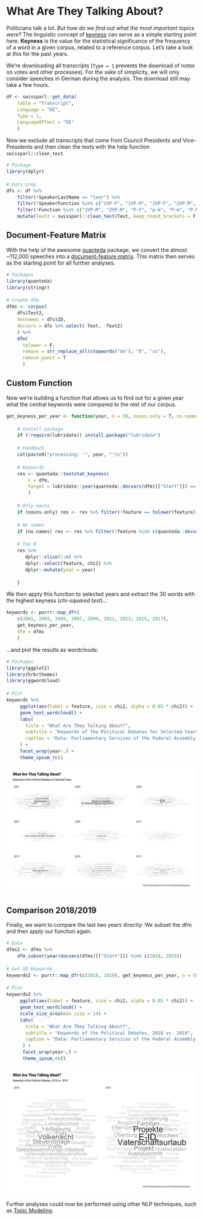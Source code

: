 What Are They Talking About?
============================

Politicians talk a lot. *But how do we find out what the most important
topics were?* The linguistic concept of
[keyness](https://en.wikipedia.org/wiki/Keyword_(linguistics)) can serve
as a simple starting point here. **Keyness** is the value for the
statistical significance of the frequency of a word in a given corpus,
related to a reference corpus. Let’s take a look at this for the past
years.  

We’re downloading all transcripts (`Type = 1`
prevents the download of notes on votes and other processes). For the
sake of simplicity, we will only consider speeches in German during the
analysis. The download still may take a few hours.

``` r
df <- swissparl::get_data(
    table = "Transcript",
    Language = "DE",
    Type = 1,
    LanguageOfText = "DE"
    )
```

Now we exclude all transcripts that come from Council Presidents and
Vice-Presidents and then clean the texts with the help function
`swissparl::clean_text`.

``` r
# Package
library(dplyr)

# Data prep
dfs <- df %>%
    filter(!SpeakerLastName == "leer") %>% 
    filter(!SpeakerFunction %in% c("1VP-F", "1VP-M", "2VP-F", "2VP-M", "AP-M", "P-F", "P-M")) %>% 
    filter(!Function %in% c("1VP-M", "2VP-M", "P-F", "p-m", "P-m", "P-M", "P-MM")) %>% 
    mutate(Text2 = swissparl::clean_text(Text, keep_round_brackets = F))
```

Document-Feature Matrix
-----------------------

With the help of the awesome [quanteda](https://quanteda.io/index.html)
package, we convert the almost ~112,000 speeches into a
[document-feature
matrix](https://tutorials.quanteda.io/basic-operations/dfm/). This
matrix then serves as the starting point for all further analyses.

``` r
# Packages
library(quanteda)
library(stringr)

# Create dfm
dfms <- corpus(
    dfs$Text2,
    docnames = dfs$ID,
    docvars = dfs %>% select(-Text, -Text2)
    ) %>%
    dfm(
      tolower = F,
      remove = str_replace_all(stopwords("de"), "ß", "ss"),
      remove_punct = T
      )
```

Custom Function
---------------

Now we’re building a function that allows us to find out for a given
year what the central keywords were compared to the rest of our corpus.

``` r
get_keyness_per_year <- function(year, n = 30, nouns.only = T, no.names = T, dfm) {
      
    # Install package
    if (!require(lubridate)) install.package("lubridate")
      
    # Feedback
    cat(paste0("processing: '", year, "'\n"))

    # Keywords
    res <- quanteda::textstat_keyness(
        x = dfm,
        target = lubridate::year(quanteda::docvars(dfm)[["Start"]]) == year
        )
      
    # Only nouns
    if (nouns.only) res <- res %>% filter(!feature == tolower(feature)) 
      
    # No names
    if (no.names) res <- res %>% filter(!feature %in% c(quanteda::docvars(dfm)[["SpeakerLastName"]], quanteda::docvars(dfm)[["SpeakerFirstName"]])) 

    # Top N
    res %>% 
       dplyr::slice(1:n) %>% 
       dplyr::select(feature, chi2) %>% 
       dplyr::mutate(year = year)

    }
```

We then apply this function to selected years and extract the 30 words
with the highest keyness (*chi-squared test*)…

``` r
keywords <- purrr::map_dfr(
    c(2001, 2003, 2005, 2007, 2009, 2011, 2013, 2015, 2017), 
    get_keyness_per_year, 
    dfm = dfms
    )
``` 

…and plot the results as wordclouds:

``` r
# Packages
library(ggplot2)
library(hrbrthemes)
library(ggwordcloud)

# Plot
keywords %>%
     ggplot(aes(label = feature, size = chi2, alpha = 0.05 * chi2)) +
     geom_text_wordcloud() +
     labs(
       title = "What Are They Talking About?",
       subtitle = "Keywords of the Political Debates for Selected Years",
       caption = "Data: Parliamentary Services of the Federal Assembly, Bern"
     ) +
     facet_wrap(year~.) +
     theme_ipsum_rc()
```

![](img4/g6-1.png)

Comparison 2018/2019
--------------------

Finally, we want to compare the last two years directly: We subset the
dfm and then apply our function again.

``` r
# Data 
dfms2 <- dfms %>% 
    dfm_subset(year(docvars(dfms)[["Start"]]) %in% c(2018, 2019))

# Get 50 Keywords 
keywords2 <- purrr::map_dfr(c(2018, 2019), get_keyness_per_year, n = 50, dfm = dfms2)

# Plot
keywords2 %>%
     ggplot(aes(label = feature, size = chi2, alpha = 0.05 * chi2)) +
     geom_text_wordcloud() +
     scale_size_area(max_size = 14) +
     labs(
       title = "What Are They Talking About?",
       subtitle = "Keywords of the Political Debates, 2018 vs. 2019",
       caption = "Data: Parliamentary Services of the Federal Assembly, Bern"
      ) +
      facet_wrap(year~.) +
      theme_ipsum_rc()
```

![](img4/g7-1.png)

Further analyses could now be performed using other NLP techniques, such as [Topic Modeling](https://cran.r-project.org/web/packages/tidytext/vignettes/topic_modeling.html).
